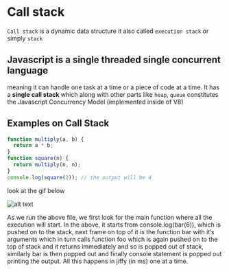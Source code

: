 # Call stack

`Call stack` is a dynamic data structure it also called `execution stack` or simply `stack`

## Javascript is a single threaded single concurrent language

meaning it can handle one task at a time or a piece of code at a time. It has a **single call stack** which along with other parts like `heap`, `queue` constitutes the Javascript Concurrency Model (implemented inside of V8)

## Examples on Call Stack

```js
function multiply(a, b) {
  return a * b;
}
function square(n) {
  return multiply(n, n);
}
console.log(square(2)); // the output will be 4
```

look at the gif below

![alt text](https://im5.ezgif.com/tmp/ezgif-5-774f6b111ad5.gif "gif")

As we run the above file, we first look for the main function where all the execution will start. In the above, it starts from console.log(bar(6)), which is pushed on to the stack, next frame on top of it is the function bar with it’s arguments which in turn calls function foo which is again pushed on to the top of stack and it returns immediately and so is popped out of stack, similarly bar is then popped out and finally console statement is popped out printing the output. All this happens in jiffy (in ms) one at a time.
